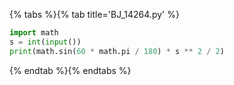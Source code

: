 {% tabs %}{% tab title='BJ_14264.py' %}

```py
import math
s = int(input())
print(math.sin(60 * math.pi / 180) * s ** 2 / 2)
```

{% endtab %}{% endtabs %}
